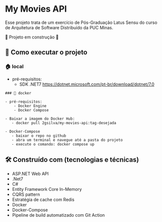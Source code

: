 #  My Movies API
Esse projeto trata de um exercício de Pós-Graduação Latus Sensu do curso de Arquitetura de Software Distribuído da PUC Minas. 

:construction: Projeto em construção :construction:

## 📍 Como executar o projeto

### 🏠 local

- pré-requisitos:
    - SDK .NET7
        https://dotnet.microsoft.com/pt-br/download/dotnet/7.0

```
### 🐳 docker

- pré-requisitos:
    - Docker Engine
    - Docker Compose

- Baixar a imagem do Docker Hub: 
   - docker pull 2gsilva/my-movies-api:tag-desejada

- Docker-Compose
   - baixar o repo no github
   - abra um terminal e navegue até a pasta do projeto
   - execute o comando: docker compose up 
```
## 🛠️ Construído com (tecnologias e técnicas)

* ASP.NET Web API
* .Net7
* C#
* Entity Framework Core In-Memory
* CQRS pattern
* Estratégia de cache com Redis
* Docker
* Docker-Compose
* Pipeline de build automatizado com Git Action
